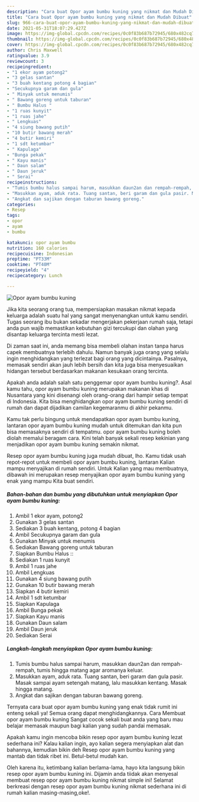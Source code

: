 ```yaml
---
description: "Cara buat Opor ayam bumbu kuning yang nikmat dan Mudah Dibuat"
title: "Cara buat Opor ayam bumbu kuning yang nikmat dan Mudah Dibuat"
slug: 966-cara-buat-opor-ayam-bumbu-kuning-yang-nikmat-dan-mudah-dibuat
date: 2021-05-31T18:07:29.427Z
image: https://img-global.cpcdn.com/recipes/0c0f83b687b72945/680x482cq70/opor-ayam-bumbu-kuning-foto-resep-utama.jpg
thumbnail: https://img-global.cpcdn.com/recipes/0c0f83b687b72945/680x482cq70/opor-ayam-bumbu-kuning-foto-resep-utama.jpg
cover: https://img-global.cpcdn.com/recipes/0c0f83b687b72945/680x482cq70/opor-ayam-bumbu-kuning-foto-resep-utama.jpg
author: Chris Maxwell
ratingvalue: 3.9
reviewcount: 3
recipeingredient:
- "1 ekor ayam potong2"
- "3 gelas santan"
- "3 buah kentang potong 4 bagian"
- "Secukupnya garam dan gula"
- " Minyak untuk menumis"
- " Bawang goreng untuk taburan"
- " Bumbu Halus "
- "1 ruas kunyit"
- "1 ruas jahe"
- " Lengkuas"
- "4 siung bawang putih"
- "10 butir bawang merah"
- "4 butir kemiri"
- "1 sdt ketumbar"
- " Kapulaga"
- "Bunga pekak"
- " Kayu manis"
- " Daun salam"
- " Daun jeruk"
- " Serai"
recipeinstructions:
- "Tumis bumbu halus sampai harum, masukkan daun2an dan rempah-rempah, tumis hingga matang agar aromanya keluar."
- "Masukkan ayam, aduk rata. Tuang santan, beri garam dan gula pasir. Masak sampai ayam setengah matang, lalu masukkan kentang. Masak hingga matang."
- "Angkat dan sajikan dengan taburan bawang goreng."
categories:
- Resep
tags:
- opor
- ayam
- bumbu

katakunci: opor ayam bumbu 
nutrition: 160 calories
recipecuisine: Indonesian
preptime: "PT33M"
cooktime: "PT40M"
recipeyield: "4"
recipecategory: Lunch

---
```



![Opor ayam bumbu kuning](https://img-global.cpcdn.com/recipes/0c0f83b687b72945/680x482cq70/opor-ayam-bumbu-kuning-foto-resep-utama.jpg)

Jika kita seorang orang tua, mempersiapkan masakan nikmat kepada keluarga adalah suatu hal yang sangat menyenangkan untuk kamu sendiri. Tugas seorang ibu bukan sekadar mengerjakan pekerjaan rumah saja, tetapi anda pun wajib memastikan kebutuhan gizi tercukupi dan olahan yang disantap keluarga tercinta mesti lezat.

Di zaman  saat ini, anda memang bisa membeli olahan instan tanpa harus capek membuatnya terlebih dahulu. Namun banyak juga orang yang selalu ingin menghidangkan yang terlezat bagi orang yang dicintainya. Pasalnya, memasak sendiri akan jauh lebih bersih dan kita juga bisa menyesuaikan hidangan tersebut berdasarkan makanan kesukaan orang tercinta. 



Apakah anda adalah salah satu penggemar opor ayam bumbu kuning?. Asal kamu tahu, opor ayam bumbu kuning merupakan makanan khas di Nusantara yang kini disenangi oleh orang-orang dari hampir setiap tempat di Indonesia. Kita bisa menghidangkan opor ayam bumbu kuning sendiri di rumah dan dapat dijadikan camilan kegemaranmu di akhir pekanmu.

Kamu tak perlu bingung untuk mendapatkan opor ayam bumbu kuning, lantaran opor ayam bumbu kuning mudah untuk ditemukan dan kita pun bisa memasaknya sendiri di tempatmu. opor ayam bumbu kuning boleh diolah memalui beragam cara. Kini telah banyak sekali resep kekinian yang menjadikan opor ayam bumbu kuning semakin nikmat.

Resep opor ayam bumbu kuning juga mudah dibuat, lho. Kamu tidak usah repot-repot untuk membeli opor ayam bumbu kuning, lantaran Kalian mampu menyajikan di rumah sendiri. Untuk Kalian yang mau membuatnya, dibawah ini merupakan resep menyajikan opor ayam bumbu kuning yang enak yang mampu Kita buat sendiri.

<!--inarticleads1-->

##### Bahan-bahan dan bumbu yang dibutuhkan untuk menyiapkan Opor ayam bumbu kuning:

1. Ambil 1 ekor ayam, potong2
1. Gunakan 3 gelas santan
1. Sediakan 3 buah kentang, potong 4 bagian
1. Ambil Secukupnya garam dan gula
1. Gunakan  Minyak untuk menumis
1. Sediakan  Bawang goreng untuk taburan
1. Siapkan  Bumbu Halus ::
1. Sediakan 1 ruas kunyit
1. Ambil 1 ruas jahe
1. Ambil  Lengkuas
1. Gunakan 4 siung bawang putih
1. Gunakan 10 butir bawang merah
1. Siapkan 4 butir kemiri
1. Ambil 1 sdt ketumbar
1. Siapkan  Kapulaga
1. Ambil Bunga pekak
1. Siapkan  Kayu manis
1. Gunakan  Daun salam
1. Ambil  Daun jeruk
1. Sediakan  Serai




<!--inarticleads2-->

##### Langkah-langkah menyiapkan Opor ayam bumbu kuning:

1. Tumis bumbu halus sampai harum, masukkan daun2an dan rempah-rempah, tumis hingga matang agar aromanya keluar.
1. Masukkan ayam, aduk rata. Tuang santan, beri garam dan gula pasir. Masak sampai ayam setengah matang, lalu masukkan kentang. Masak hingga matang.
1. Angkat dan sajikan dengan taburan bawang goreng.




Ternyata cara buat opor ayam bumbu kuning yang enak tidak rumit ini enteng sekali ya! Semua orang dapat menghidangkannya. Cara Membuat opor ayam bumbu kuning Sangat cocok sekali buat anda yang baru mau belajar memasak maupun bagi kalian yang sudah pandai memasak.

Apakah kamu ingin mencoba bikin resep opor ayam bumbu kuning lezat sederhana ini? Kalau kalian ingin, ayo kalian segera menyiapkan alat dan bahannya, kemudian bikin deh Resep opor ayam bumbu kuning yang mantab dan tidak ribet ini. Betul-betul mudah kan. 

Oleh karena itu, ketimbang kalian berlama-lama, hayo kita langsung bikin resep opor ayam bumbu kuning ini. Dijamin anda tiidak akan menyesal membuat resep opor ayam bumbu kuning nikmat simple ini! Selamat berkreasi dengan resep opor ayam bumbu kuning nikmat sederhana ini di rumah kalian masing-masing,oke!.

